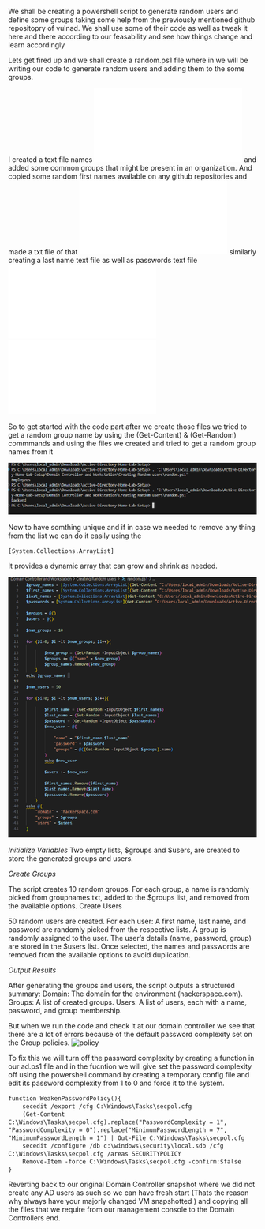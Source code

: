 We shall be creating a powershell script to generate random users and define some groups taking some help from the previously mentioned github repositopry of vulnad. We shall use some of their code as well as tweak it here and there according to our feasability and see how things change and learn accordingly

Lets get fired up and we shall create a random.ps1 file where in we will be writing our code to generate random users and adding them to the some groups.

I created a text file names ![groupnamefile](./groupnames.txt) and added some common groups that might be present in an organization. And copied some random first names available on any github repositories and made a txt file of that ![firstnames](./firstnames.txt) similarly creating a last name text file as well as passwords text file ![lastnames](./lastnames.txt) ![passwords](./passwords.txt)

So to get started with the code part after we create those files we tried to get a random group name by using the (Get-Content) & (Get-Random) commmands and using the files we created and tried to get a random group names from it 

![alt text](./randomgroup.png)

Now to have somthing unique and if in case we needed to remove any thing from the list we can do it easily using the 
```shell
[System.Collections.ArrayList]
```
It provides a dynamic array that can grow and shrink as needed.

![alt text](./code.png)

*Initialize Variables*
Two empty lists, $groups and $users, are created to store the generated groups and users.

*Create Groups*

The script creates 10 random groups.
For each group, a name is randomly picked from groupnames.txt, added to the $groups list, and removed from the available options.
Create Users

50 random users are created.
For each user:
A first name, last name, and password are randomly picked from the respective lists.
A group is randomly assigned to the user.
The user’s details (name, password, group) are stored in the $users list.
Once selected, the names and passwords are removed from the available options to avoid duplication.

*Output Results*

After generating the groups and users, the script outputs a structured summary:
Domain: The domain for the environment (hackerspace.com).
Groups: A list of created groups.
Users: A list of users, each with a name, password, and group membership.


But when we run the code and check it at our domain controller we see that there are a lot of errors because of the default password complexity set on the Group policies.
![policy](./policy.png)

To fix this we will turn off the password complexity by creating a function in our ad.ps1 file and in the fucntion we will give set the password complexity off using the powershell command by creating a temporary config file and edit its password complexity from 1 to 0 and force it to the system. 

```shell
function WeakenPasswordPolicy(){
    secedit /export /cfg C:\Windows\Tasks\secpol.cfg
    (Get-Content C:\Windows\Tasks\secpol.cfg).replace("PasswordComplexity = 1", "PasswordComplexity = 0").replace("MinimumPasswordLength = 7", "MinimumPasswordLength = 1") | Out-File C:\Windows\Tasks\secpol.cfg
    secedit /configure /db c:\windows\security\local.sdb /cfg C:\Windows\Tasks\secpol.cfg /areas SECURITYPOLICY
    Remove-Item -force C:\Windows\Tasks\secpol.cfg -confirm:$false
}
```

Reverting back to our original Domain Controller snapshot where we did not create any AD users as such so we can have fresh start (Thats the reason why always have your majorly changed VM snapshotted ) and copying all the files that we require from our management console to the Domain Controllers end. 
